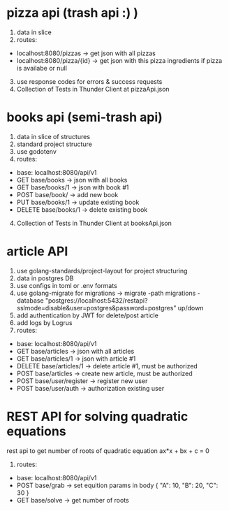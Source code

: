 # pizza api (trash api :) )
1. data in slice
2. routes:
- localhost:8080/pizzas -> get json with all pizzas
- localhost:8080/pizza/{id} -> get json with this pizza ingredients if pizza is availabe or null
3. use response codes for errors & success requests
4. Collection of Tests in Thunder Client at pizzaApi.json

# books api (semi-trash api)
1. data in slice of structures
2. standard project structure
3. use godotenv
3. routes:
- base: localhost:8080/api/v1
- GET    base/books -> json with all books
- GET    base/books/1 -> json with book #1
- POST   base/book/ -> add new book
- PUT    base/books/1 -> update existing book
- DELETE base/books/1 -> delete existing book
4. Collection of Tests in Thunder Client at booksApi.json

# article API
1. use golang-standards/project-layout for project structuring
2. data in postgres DB
3. use configs in toml or .env formats
4. use golang-migrate for migrations -> migrate -path migrations -database "postgres://localhost:5432/restapi?sslmode=disable&user=postgres&password=postgres" up/down
5. add authentication by JWT for delete/post article
6. add logs by Logrus
7. routes:
- base:   localhost:8080/api/v1
- GET     base/articles -> json with all articles
- GET     base/articles/1 -> json with article #1
- DELETE  base/articles/1 -> delete article #1, must be authorized
- POST    base/articles -> create new article, must be authorized
- POST    base/user/register -> register new user
- POST    base/user/auth -> authorization existing user


# REST API for solving quadratic equations
rest api to get number of roots of quadratic equation ax*x + bx + c = 0
1. routes:
- base: localhost:8080/api/v1
- POST  base/grab -> set equition params in body
{
  "A": 10,
  "B": 20,
  "C": 30
}
- GET   base/solve -> get number of roots

